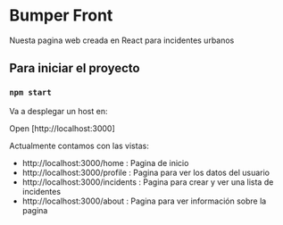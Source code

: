 # Bumper Front

Nuesta pagina web creada en React para incidentes urbanos

## Para iniciar el proyecto

### `npm start`
Va a desplegar un host en:

Open [http://localhost:3000]

Actualmente contamos con las vistas:

* http://localhost:3000/home : Pagina de inicio
* http://localhost:3000/profile : Pagina para ver los datos del usuario
* http://localhost:3000/incidents :  Pagina para crear y ver una lista de incidentes
* http://localhost:3000/about : Pagina para ver información sobre la pagina 
